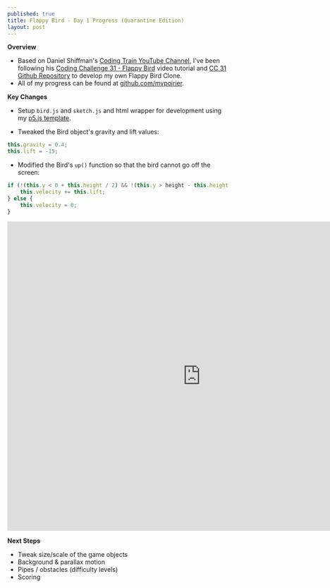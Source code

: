 ```yaml
---
published: true
title: Flappy Bird - Day 1 Progress (Quarantine Edition)
layout: post
---
```

**Overview**
- Based on Daniel Shiffman's [Coding Train YouTube Channel](https://www.youtube.com/user/shiffman/featured), I've been following his [Coding Challenge 31 - Flappy Bird](https://www.youtube.com/watch?v=cXgA1d_E-jY) video tutorial and [CC 31 Github Repository](https://github.com/CodingTrain/Flappy-Bird-Clone) to develop my own Flappy Bird Clone.
- All of my progress can be found at [github.com/mvpoirier](https://github.com/mvpoirier/Javascript/tree/master/flappyBirdClones).

**Key Changes**
- Setup `bird.js` and `sketch.js` and html wrapper for development using my [p5.js template](https://github.com/mvpoirier/Javascript/tree/master/p5-js-template).

- Tweaked the Bird object's gravity and lift values:
```javascript
this.gravity = 0.4;
this.lift = -15;
```
- Modified the Bird's `up()` function so that the bird cannot go off the screen:
```javascript
if (!(this.y < 0 + this.height / 2) && !(this.y > height - this.height / 2)) {
    this.velocity += this.lift;
} else {
    this.velocity = 0;
}
```

<!--Added additional pixels to width and height to remove iframe scrolling -->
<iframe 
width="875" height="700"
frameborder="0" 
src="https://raw.githack.com/mvpoirier/Javascript/master/flappyBirdClones/flappyBird_P5JS/DAY1/flappybird_mp.html">
</iframe>

**Next Steps**
- Tweak size/scale of the game objects
- Background & parallax motion
- Pipes / obstacles (difficulty levels)
- Scoring